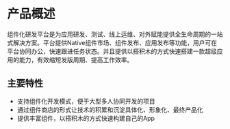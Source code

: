 # 产品概述


组件化研发平台是为应用研发、测试、线上运维、对外赋能提供全生命周期的一站式解决方案。平台提供Native组件市场、组件发布、应用发布等功能，用户可在平台协同办公，快速跟进任务状态。并且提供以搭积木的方式快速搭建一款超级应用的能力，有效缩短发版周期、提高工作效率。

## 主要特性

* 支持组件化开发模式，便于大型多人协同开发的项目
* 通过组件商店的形式让技术的积累和沉淀具体化、形象化、最终产品化
* 提供丰富组件，以搭积木的方式快速构建自己的App

